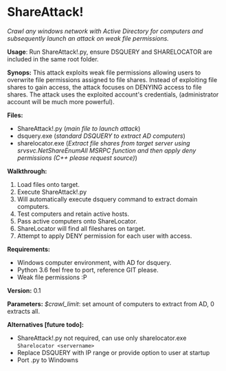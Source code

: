 # ShareAttack!
*Crawl any windows network with Active Directory for computers and subsequently launch an attack on weak file permissions.*

__Usage__: Run ShareAttack!.py, ensure DSQUERY and SHARELOCATOR are included in the same root folder.

__Synops:__ This attack exploits weak file permissions allowing users to overwrite file permissions assigned to file shares.
Instead of exploiting file shares to gain access, the attack focuses on DENYING access to file shares. The attack uses the exploited account's credentials, (administrator account will be much more powerful). 

__Files:__ 
* ShareAttack!.py (_main file to launch attack_)
* dsquery.exe (_standard DSQUERY to extract AD computers_)
* sharelocator.exe (_Extract file shares from target server using srvsvc.NetShareEnumAll MSRPC function and then apply deny   permissions (C++ please request source)_)

__Walkthrough:__
1. Load files onto target.
2. Execute ShareAttack!.py
3. Will automatically execute dsquery command to extract domain computers.
4. Test computers and retain active hosts.
5. Pass active computers onto ShareLocator.
6. ShareLocator will find all fileshares on target.
7. Attempt to apply DENY permission for each user with access.

__Requirements:__
* Windows computer environment, with AD for dsquery.
* Python 3.6 feel free to port, reference GIT please.
* Weak file permissions :P

__Version:__ 0.1       

__Parameters:__ *$crawl_limit*: set amount of computers to extract from AD, 0 extracts all.

__Alternatives [future todo]:__
* ShareAttack!.py not required, can use only sharelocator.exe ```Sharelocator <servername>```
* Replace DSQUERY with IP range or provide option to user at startup
* Port .py to Windowns


